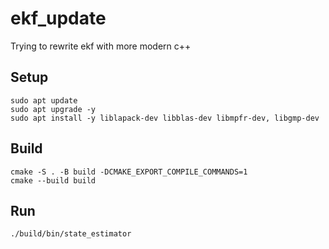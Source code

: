 # ekf_update
Trying to rewrite ekf with more modern c++

## Setup

```shell
sudo apt update
sudo apt upgrade -y
sudo apt install -y liblapack-dev libblas-dev libmpfr-dev, libgmp-dev
```

## Build

```shell
cmake -S . -B build -DCMAKE_EXPORT_COMPILE_COMMANDS=1
cmake --build build
```

## Run

```shell
./build/bin/state_estimator
```
